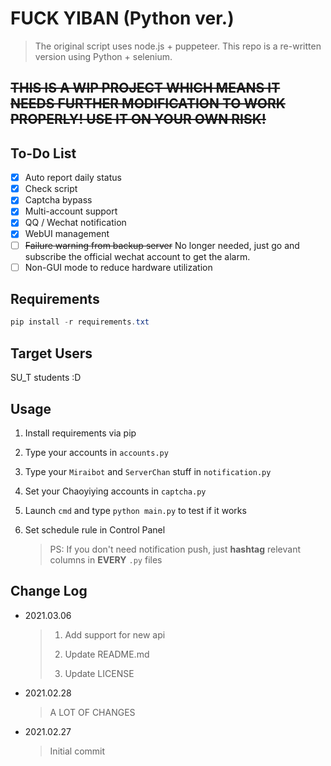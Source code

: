 # FUCK YIBAN (Python ver.)

> The original script uses node.js + puppeteer. This repo is a re-written version using Python + selenium.

## ~~**THIS IS A WIP PROJECT WHICH MEANS IT NEEDS FURTHER MODIFICATION TO WORK PROPERLY! USE IT ON YOUR OWN RISK!**~~

## To-Do List

- [x] Auto report daily status
- [x] Check script
- [x] Captcha bypass
- [x] Multi-account support
- [x] QQ / Wechat notification
- [x] WebUI management
- [ ] ~~Failure warning from backup server~~ No longer needed, just go and subscribe the official wechat account to get the alarm.
- [ ] Non-GUI mode to reduce hardware utilization

## Requirements

```powershell
pip install -r requirements.txt
```

## Target Users

SU_T students :D

## Usage

1. Install requirements via pip

2. Type your accounts in `accounts.py`

3. Type your `Miraibot` and `ServerChan`  stuff in `notification.py` 

4. Set your Chaoyiying accounts in `captcha.py`

5. Launch `cmd` and type `python main.py` to test if it works

6. Set schedule rule in Control Panel

   > PS: If you don't need notification push, just **hashtag** relevant columns in **EVERY** `.py` files  

## Change Log

- 2021.03.06

  > 1. Add support for new api
  >
  > 2. Update README.md
  >
  > 3. Update LICENSE 

- 2021.02.28

  > A LOT OF CHANGES

- 2021.02.27

  > Initial commit